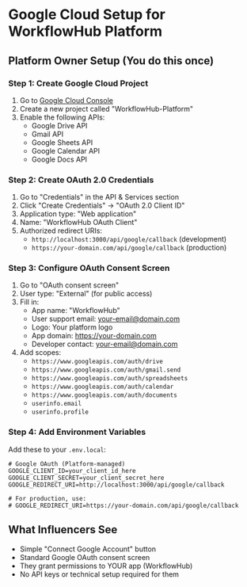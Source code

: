 # Google Cloud Setup for WorkflowHub Platform

## Platform Owner Setup (You do this once)

### Step 1: Create Google Cloud Project
1. Go to [Google Cloud Console](https://console.cloud.google.com/)
2. Create a new project called "WorkflowHub-Platform"
3. Enable the following APIs:
   - Google Drive API
   - Gmail API
   - Google Sheets API
   - Google Calendar API
   - Google Docs API

### Step 2: Create OAuth 2.0 Credentials
1. Go to "Credentials" in the API & Services section
2. Click "Create Credentials" → "OAuth 2.0 Client ID"
3. Application type: "Web application"
4. Name: "WorkflowHub OAuth Client"
5. Authorized redirect URIs:
   - `http://localhost:3000/api/google/callback` (development)
   - `https://your-domain.com/api/google/callback` (production)

### Step 3: Configure OAuth Consent Screen
1. Go to "OAuth consent screen"
2. User type: "External" (for public access)
3. Fill in:
   - App name: "WorkflowHub"
   - User support email: your-email@domain.com
   - Logo: Your platform logo
   - App domain: https://your-domain.com
   - Developer contact: your-email@domain.com
4. Add scopes:
   - `https://www.googleapis.com/auth/drive`
   - `https://www.googleapis.com/auth/gmail.send`
   - `https://www.googleapis.com/auth/spreadsheets`
   - `https://www.googleapis.com/auth/calendar`
   - `https://www.googleapis.com/auth/documents`
   - `userinfo.email`
   - `userinfo.profile`

### Step 4: Add Environment Variables
Add these to your `.env.local`:

```env
# Google OAuth (Platform-managed)
GOOGLE_CLIENT_ID=your_client_id_here
GOOGLE_CLIENT_SECRET=your_client_secret_here
GOOGLE_REDIRECT_URI=http://localhost:3000/api/google/callback

# For production, use:
# GOOGLE_REDIRECT_URI=https://your-domain.com/api/google/callback
```

## What Influencers See
- Simple "Connect Google Account" button
- Standard Google OAuth consent screen
- They grant permissions to YOUR app (WorkflowHub)
- No API keys or technical setup required for them
